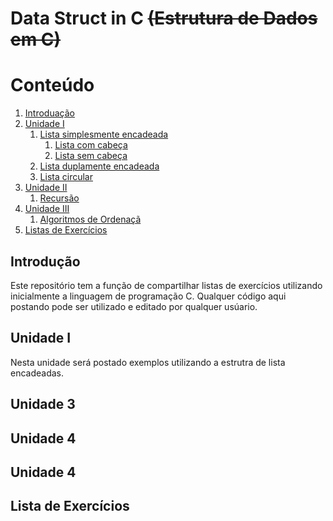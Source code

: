 # Data Struct in C ~~(Estrutura de Dados em C)~~



# Conteúdo 
1. [Introduação](#introduction)
2. [Unidade I](#unidade1)
    1. [Lista simplesmente encadeada](#listas)
    	1. [Lista  com cabeça](#ccabeca)
    	2. [Lista sem cabeça](#scabeca)
    2. [Lista duplamente encadeada](#listasd)
    3. [Lista circular](#listac)
3. [Unidade II](unidade2)
	1. [Recursão](#recursao)
4. [Unidade III](#unidade3)
	1. [Algoritmos de Ordenaçã](#ordena)
5. [Listas de Exercícios](#listasexe)


## Introdução <a name="introduction"></a>
Este repositório tem a função de compartilhar listas de exercícios  utilizando inicialmente a linguagem de programação C. Qualquer código aqui postando pode ser utilizado e editado por qualquer usúario.



## Unidade I <a name="unidade1"></a>
Nesta unidade será postado exemplos utilizando a estrutra de lista encadeadas.

## Unidade 3 <a name="unidade2"></a>

## Unidade 4 <a name="unidad3"></a>

## Unidade 4 <a name="unidad3"></a>

## Lista de Exercícios <a name="listasexe"></a>


